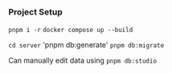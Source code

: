 ### Project Setup

`pnpm i -r`
`docker compose up --build`

`cd server`
'pnpm db:generate'
`pnpm db:migrate`

Can manually edit data using
`pnpm db:studio`
